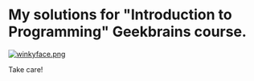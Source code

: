 # My solutions for "Introduction to Programming" Geekbrains course.

[![winkyface.png](https://i.postimg.cc/pTnXQ0LG/winkyface.png)](https://postimg.cc/tZpjpNPW)

Take care!
